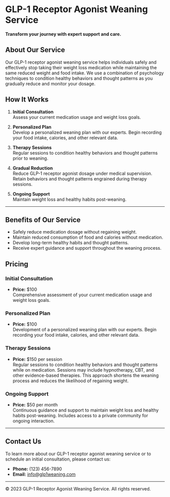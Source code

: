 # GLP-1 Receptor Agonist Weaning Service


**Transform your journey with expert support and care.**

 
 

## About Our Service

Our GLP-1 receptor agonist weaning service helps individuals safely and effectively stop taking their weight loss medication while maintaining the same reduced weight and food intake. We use a combination of psychology techniques to condition healthy behaviors and thought patterns as you gradually reduce and monitor your dosage.

 

## How It Works

1. **Initial Consultation**  
   Assess your current medication usage and weight loss goals.

2. **Personalized Plan**  
   Develop a personalized weaning plan with our experts. Begin recording your food intake, calories, and other relevant data.

3. **Therapy Sessions**  
   Regular sessions to condition healthy behaviors and thought patterns prior to weaning.

4. **Gradual Reduction**  
   Reduce GLP-1 receptor agonist dosage under medical supervision. Retain behaviors and thought patterns engrained during therapy sessions.

5. **Ongoing Support**  
   Maintain weight loss and healthy habits post-weaning.

---

## Benefits of Our Service

- Safely reduce medication dosage without regaining weight.
- Maintain reduced consumption of food and calories without medication.
- Develop long-term healthy habits and thought patterns.
- Receive expert guidance and support throughout the weaning process.
 

## Pricing

### Initial Consultation
- **Price:** $100  
  Comprehensive assessment of your current medication usage and weight loss goals.

### Personalized Plan
- **Price:** $100  
  Development of a personalized weaning plan with our experts. Begin recording your food intake, calories, and other relevant data.

### Therapy Sessions
- **Price:** $150 per session  
  Regular sessions to condition healthy behaviors and thought patterns while on medication. Sessions may include hypnotherapy, CBT, and other evidence-based therapies. This approach shortens the weaning process and reduces the likelihood of regaining weight.

### Ongoing Support
- **Price:** $50 per month  
  Continuous guidance and support to maintain weight loss and healthy habits post-weaning. Includes access to a private community for ongoing interaction.

---

## Contact Us

To learn more about our GLP-1 receptor agonist weaning service or to schedule an initial consultation, please contact us:

- **Phone:** (123) 456-7890
- **Email:** [info@glp1weaning.com](mailto:info@glp1weaning.com)

---

© 2023 GLP-1 Receptor Agonist Weaning Service. All rights reserved. 
